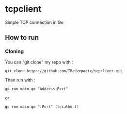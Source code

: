# tcpclient
Simple TCP connection in Go

## How to run

### Cloning
You can "git clone" my repo with :

```
git clone https://github.com/TRedzepagic/tcpclient.git
```
Then run with :

```
go run main.go "Address:Port" 
```
or 
```
go run main.go ":Port" (localhost)
```
